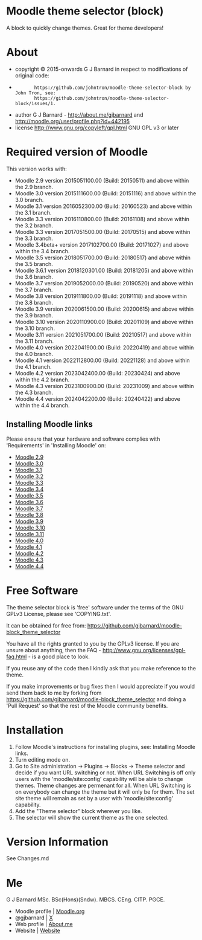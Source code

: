 Moodle theme selector (block)
=============================

A block to quickly change themes.  Great for theme developers!

About
=====
 * copyright  &copy; 2015-onwards G J Barnard in respect to modifications of original code:
 *            https://github.com/johntron/moodle-theme-selector-block by John Tron, see:
              https://github.com/johntron/moodle-theme-selector-block/issues/1.
 * author     G J Barnard - http://about.me/gjbarnard and http://moodle.org/user/profile.php?id=442195
 * license    http://www.gnu.org/copyleft/gpl.html GNU GPL v3 or later

Required version of Moodle
==========================
This version works with:

 - Moodle 2.9 version 2015051100.00 (Build: 20150511) and above within the 2.9 branch.
 - Moodle 3.0 version 2015111600.00 (Build: 20151116) and above within the 3.0 branch.
 - Moodle 3.1 version 2016052300.00 (Build: 20160523) and above within the 3.1 branch.
 - Moodle 3.3 version 2016110800.00 (Build: 20161108) and above within the 3.2 branch.
 - Moodle 3.3 version 2017051500.00 (Build: 20170515) and above within the 3.3 branch.
 - Moodle 3.4beta+ version 2017102700.00 (Build: 20171027) and above within the 3.4 branch.
 - Moodle 3.5 version 2018051700.00 (Build: 20180517) and above within the 3.5 branch.
 - Moodle 3.6.1 version 2018120301.00 (Build: 20181205) and above within the 3.6 branch.
 - Moodle 3.7 version 2019052000.00 (Build: 20190520) and above within the 3.7 branch.
 - Moodle 3.8 version 2019111800.00 (Build: 20191118) and above within the 3.8 branch.
 - Moodle 3.9 version 2020061500.00 (Build: 20200615) and above within the 3.9 branch.
 - Moodle 3.10 version 2020110900.00 (Build: 20201109) and above within the 3.10 branch.
 - Moodle 3.11 version 2021051700.00 (Build: 20210517) and above within the 3.11 branch.
 - Moodle 4.0 version 2022041900.00 (Build: 20220419) and above within the 4.0 branch.
 - Moodle 4.1 version 2022112800.00 (Build: 20221128) and above within the 4.1 branch.
 - Moodle 4.2 version 2023042400.00 (Build: 20230424) and above within the 4.2 branch.
 - Moodle 4.3 version 2023100900.00 (Build: 20231009) and above within the 4.3 branch.
 - Moodle 4.4 version 2024042200.00 (Build: 20240422) and above within the 4.4 branch.

Installing Moodle links
-----------------------
Please ensure that your hardware and software complies with 'Requirements' in 'Installing Moodle' on:
 - [Moodle 2.9](https://docs.moodle.org/29/en/Installing_Moodle)
 - [Moodle 3.0](https://docs.moodle.org/30/en/Installing_Moodle)
 - [Moodle 3.1](https://docs.moodle.org/31/en/Installing_Moodle)
 - [Moodle 3.2](https://docs.moodle.org/32/en/Installing_Moodle)
 - [Moodle 3.3](https://docs.moodle.org/33/en/Installing_Moodle)
 - [Moodle 3.4](https://docs.moodle.org/34/en/Installing_Moodle)
 - [Moodle 3.5](https://docs.moodle.org/35/en/Installing_Moodle)
 - [Moodle 3.6](https://docs.moodle.org/36/en/Installing_Moodle)
 - [Moodle 3.7](https://docs.moodle.org/37/en/Installing_Moodle)
 - [Moodle 3.8](https://docs.moodle.org/38/en/Installing_Moodle)
 - [Moodle 3.9](https://docs.moodle.org/39/en/Installing_Moodle)
 - [Moodle 3.10](https://docs.moodle.org/310/en/Installing_Moodle)
 - [Moodle 3.11](https://docs.moodle.org/311/en/Installing_Moodle)
 - [Moodle 4.0](https://docs.moodle.org/400/en/Installing_Moodle)
 - [Moodle 4.1](https://docs.moodle.org/401/en/Installing_Moodle)
 - [Moodle 4.2](https://docs.moodle.org/402/en/Installing_Moodle)
 - [Moodle 4.3](https://docs.moodle.org/403/en/Installing_Moodle)
 - [Moodle 4.4](https://docs.moodle.org/404/en/Installing_Moodle)

Free Software
=============
The theme selector block is 'free' software under the terms of the GNU GPLv3 License, please see 'COPYING.txt'.

It can be obtained for free from:
https://github.com/gjbarnard/moodle-block_theme_selector

You have all the rights granted to you by the GPLv3 license.  If you are unsure about anything, then the
FAQ - http://www.gnu.org/licenses/gpl-faq.html - is a good place to look.

If you reuse any of the code then I kindly ask that you make reference to the theme.

If you make improvements or bug fixes then I would appreciate if you would send them back to me by forking from
https://github.com/gjbarnard/moodle-block_theme_selector and doing a 'Pull Request' so that the rest of the
Moodle community benefits.

Installation
============
1. Follow Moodle's instructions for installing plugins, see: Installing Moodle links.
2. Turn editing mode on.
3. Go to Site administration -> Plugins -> Blocks -> Theme selector and decide if you want URL switching or not.
   When URL Switching is off only users with the 'moodle/site:config' capability will be able to change themes.
   Theme changes are permenant for all.
   When URL Switching is on everybody can change the theme but it will only be for them.  The set site theme will
   remain as set by a user with 'moodle/site:config' capability.
4. Add the "Theme selector" block wherever you like.
5. The selector will show the current theme as the one selected.

Version Information
===================
See Changes.md

Me
==
G J Barnard MSc. BSc(Hons)(Sndw). MBCS. CEng. CITP. PGCE.

- Moodle profile | [Moodle.org](https://moodle.org/user/profile.php?id=442195)
- @gjbarnard     | [X](https://twitter.com/gjbarnard)
- Web profile    | [About.me](https://about.me/gjbarnard)
- Website        | [Website](https://gjbarnard.co.uk)

